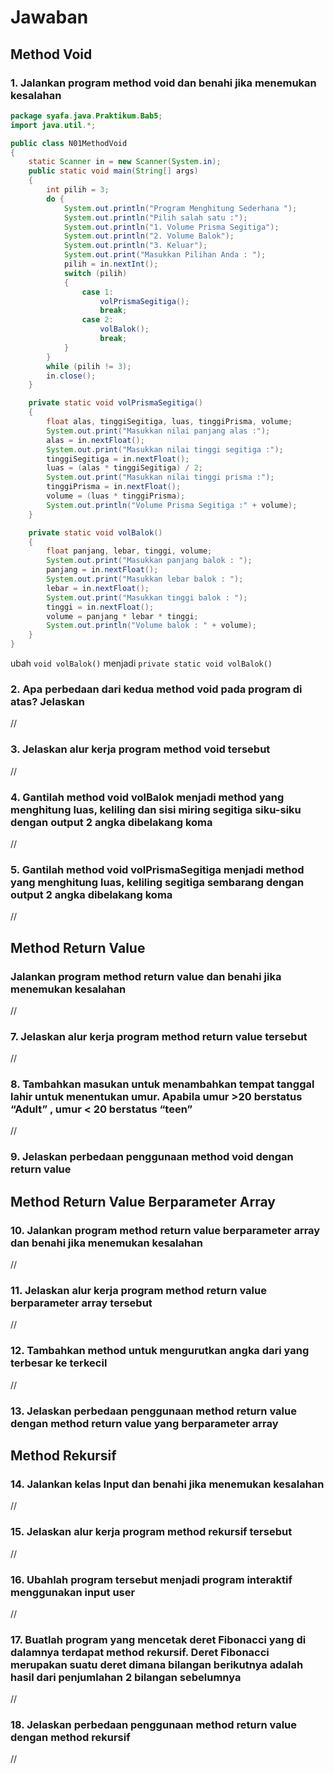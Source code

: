 # Jawaban

## Method Void

### 1. Jalankan program method void dan benahi jika menemukan kesalahan

```java
package syafa.java.Praktikum.Bab5;
import java.util.*;

public class N01MethodVoid
{
    static Scanner in = new Scanner(System.in);
    public static void main(String[] args)
    {
        int pilih = 3;
        do {
            System.out.println("Program Menghitung Sederhana ");
            System.out.println("Pilih salah satu :");
            System.out.println("1. Volume Prisma Segitiga");
            System.out.println("2. Volume Balok");
            System.out.println("3. Keluar");
            System.out.print("Masukkan Pilihan Anda : ");
            pilih = in.nextInt();
            switch (pilih)
            {
                case 1:
                    volPrismaSegitiga();
                    break;
                case 2:
                    volBalok();
                    break;
            }
        }
        while (pilih != 3);
        in.close();
    }

    private static void volPrismaSegitiga()
    {
        float alas, tinggiSegitiga, luas, tinggiPrisma, volume;
        System.out.print("Masukkan nilai panjang alas :");
        alas = in.nextFloat();
        System.out.print("Masukkan nilai tinggi segitiga :");
        tinggiSegitiga = in.nextFloat();
        luas = (alas * tinggiSegitiga) / 2;
        System.out.print("Masukkan nilai tinggi prisma :");
        tinggiPrisma = in.nextFloat();
        volume = (luas * tinggiPrisma);
        System.out.println("Volume Prisma Segitiga :" + volume);
    }

    private static void volBalok()
    {
        float panjang, lebar, tinggi, volume;
        System.out.print("Masukkan panjang balok : ");
        panjang = in.nextFloat();
        System.out.print("Masukkan lebar balok : ");
        lebar = in.nextFloat();
        System.out.print("Masukkan tinggi balok : ");
        tinggi = in.nextFloat();
        volume = panjang * lebar * tinggi;
        System.out.println("Volume balok : " + volume);
    }
}
```

ubah `void volBalok()` menjadi `private static void volBalok()`

### 2. Apa perbedaan dari kedua method void pada program di atas? Jelaskan

//

### 3. Jelaskan alur kerja program method void tersebut

//

### 4. Gantilah method void volBalok menjadi method yang menghitung luas, keliling dan sisi miring segitiga siku-siku dengan output 2 angka dibelakang koma

//

### 5. Gantilah method void volPrismaSegitiga menjadi method yang menghitung luas, keliling segitiga sembarang dengan output 2 angka dibelakang koma

//

## Method Return Value

### Jalankan program method return value dan benahi jika menemukan kesalahan

//

### 7. Jelaskan alur kerja program method return value tersebut

//

### 8. Tambahkan masukan untuk menambahkan tempat tanggal lahir untuk menentukan umur. Apabila umur >20 berstatus “Adult” , umur < 20 berstatus “teen”

//

### 9. Jelaskan perbedaan penggunaan method void dengan return value

## Method Return Value Berparameter Array

### 10. Jalankan program method return value berparameter array dan benahi jika menemukan kesalahan

//

### 11. Jelaskan alur kerja program method return value berparameter array tersebut

//

### 12. Tambahkan method untuk mengurutkan angka dari yang terbesar ke terkecil

//

### 13. Jelaskan perbedaan penggunaan method return value dengan method return value yang berparameter array

## Method Rekursif

### 14. Jalankan kelas Input dan benahi jika menemukan kesalahan

//

### 15. Jelaskan alur kerja program method rekursif tersebut

//

### 16. Ubahlah program tersebut menjadi program interaktif menggunakan input user

//

### 17. Buatlah program yang mencetak deret Fibonacci yang di dalamnya terdapat method rekursif. Deret Fibonacci merupakan suatu deret dimana bilangan berikutnya adalah hasil dari penjumlahan 2 bilangan sebelumnya

//

### 18. Jelaskan perbedaan penggunaan method return value dengan method rekursif

//
